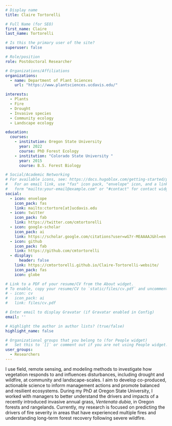 ```yaml
---
# Display name
title: Claire Tortorelli

# Full Name (for SEO)
first_name: Claire
last_name: Tortorelli

# Is this the primary user of the site?
superuser: false

# Role/position
role: Postdoctoral Researcher

# Organizations/Affiliations
organizations:
  - name: Department of Plant Sciences
    url: "https://www.plantsciences.ucdavis.edu/"

interests:
  - Plants
  - Fire
  - Drought
  - Invasive species
  - Community ecology
  - Landscape ecology

education:
  courses:
    - institution: Oregon State University
      year: 2022
      course: PhD Forest Ecology
    - institution: "Colorado State University "
      year: 2015
      course: B.S. Forest Biology

# Social/Academic Networking
# For available icons, see: https://docs.hugoblox.com/getting-started/page-builder/#icons
#   For an email link, use "fas" icon pack, "envelope" icon, and a link in the
#   form "mailto:your-email@example.com" or "#contact" for contact widget.
social:
  - icon: envelope
    icon_pack: fas
    link: mailto:ctortore[at]ucdavis.edu
  - icon: twitter
    icon_pack: fab
    link: https://twitter.com/cmtortorelli
  - icon: google-scholar
    icon_pack: ai
    link: https://scholar.google.com/citations?user=wG7r-MEAAAAJ&hl=en
  - icon: github
    icon_pack: fab
    link: https://github.com/cmtortorelli
  - display:
      header: false
    link: https://cmtortorelli.github.io/Claire-Tortorelli-website/
    icon_pack: fas
    icon: globe

# Link to a PDF of your resume/CV from the About widget.
# To enable, copy your resume/CV to `static/files/cv.pdf` and uncomment the lines below.
# - icon: cv
#   icon_pack: ai
#   link: files/cv.pdf

# Enter email to display Gravatar (if Gravatar enabled in Config)
email: ''

# Highlight the author in author lists? (true/false)
highlight_name: false

# Organizational groups that you belong to (for People widget)
#   Set this to `[]` or comment out if you are not using People widget.
user_groups:
  - Researchers
---
```


I use field, remote sensing, and modeling methods to investigate how vegetation responds to and influences disturbances, including drought and wildfire, at community and landscape-scales. I aim to develop co-produced, actionable science to inform management actions and promote balanced and resilient ecosystems. During my PhD at Oregon State University, I worked with managers to better understand the drivers and impacts of a recently introduced invasive annual grass, *Ventenata dubia*, in Oregon forests and rangelands. Currently, my research is focused on predicting the drivers of fire severity in areas that have experienced multiple fires and understanding long-term forest recovery following severe wildfire.
